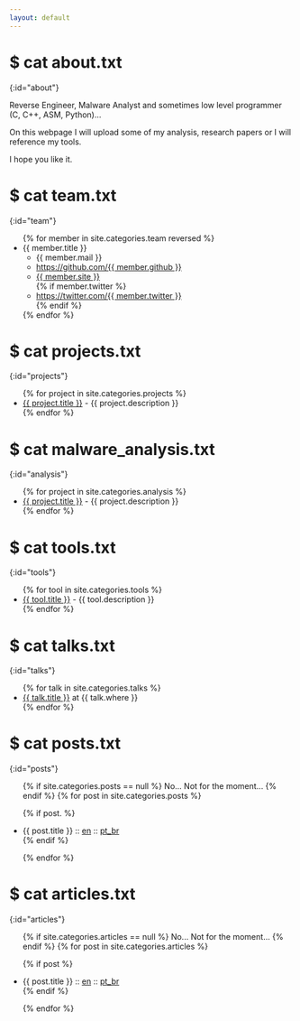 ```yaml
---
layout: default
---
```


# $ cat about.txt
{:id="about"}

Reverse Engineer, Malware Analyst and sometimes low level programmer (C, C++, ASM, Python)...

On this webpage I will upload some of my analysis, research papers or I will reference my tools.

I hope you like it.

# $ cat team.txt
{:id="team"}

<ul>
{% for member in site.categories.team reversed %}
<li id="{{ member.title }}">{{ member.title }}
<ul>
<li>{{ member.mail }}</li>
<li><a href="https://github.com/{{ member.github }}">https://github.com/{{ member.github }}</a></li>
<li><a href="{{ member.site }}">{{ member.site }}</a></li>
{% if member.twitter %}
<li><a href="https://twitter.com/{{ member.twitter }}">https://twitter.com/{{ member.twitter }}</a></li>
{% endif %}
</ul>
</li>
{% endfor %}
</ul>

# $ cat projects.txt
{:id="projects"}

<ul>
{% for project in site.categories.projects %}
<li><a href="{{ project.link }}">{{ project.title }}</a> - {{ project.description }}</li>
{% endfor %}
</ul>

# $ cat malware_analysis.txt
{:id="analysis"}

<ul>
{% for project in site.categories.analysis %}
<li><a href="{{ project.link }}">{{ project.title }}</a> - {{ project.description }}</li>
{% endfor %}
</ul>

# $ cat tools.txt
{:id="tools"}

<ul>
{% for tool in site.categories.tools %}
<li><a href="{{ tool.link }}">{{ tool.title }}</a> - {{ tool.description }}</li>
{% endfor %}
</ul>

# $ cat talks.txt
{:id="talks"}

<ul>
{% for talk in site.categories.talks %}
<li><a href="{{ talk.link }}" title="{{ talk.description }}">{{ talk.title }}</a> at {{ talk.where }}</li>
{% endfor %}
</ul>

# $ cat posts.txt
{:id="posts"}

<ul>
{% if site.categories.posts == null %}
No... Not for the moment...
{% endif %}
{% for post in site.categories.posts %}

{% if post. %}
<li>{{ post.title }} :: <a href="{{ post.url }}" title="{{ post.description }}">en</a> :: <a href="{{ post.pt }}" title="{{ post.description_pt }}">pt_br</a></li>
{% endif %}

{% endfor %}
</ul>

# $ cat articles.txt
{:id="articles"}

<ul>
{% if site.categories.articles == null %}
No... Not for the moment...
{% endif %}
{% for post in site.categories.articles %}

{% if post %}
<li>{{ post.title }} :: <a href="{{ post.url }}" title="{{ post.description }}">en</a> :: <a href="{{ post.pt }}" title="{{ post.description_pt }}">pt_br</a></li>
{% endif %}

{% endfor %}
</ul>
